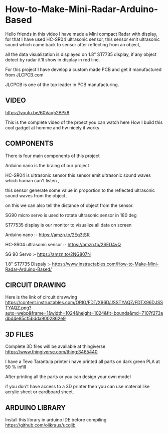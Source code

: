 # How-to-Make-Mini-Radar-Arduino-Based

Hello friends in this video I have made a Mini compact Radar with display, for that I have used HC-SR04 ultrasonic sensor, this sensor emit ultrasonic sound which came back to sensor after reflecting from an object,

all the data visualization is displayed on 1.8" ST7735 display, if any object detect by radar it'll show in display in red line.

For this project I have develop a custom made PCB and get it manufactured from JLCPCB.com

JLCPCB is one of the top leader in PCB manufacturing.

## VIDEO ##
https://youtu.be/60Vaq52BPk8

This is the complete  video of the proect you can watch here How I
build this cool gadget at homme and hw nicely it works

## COMPONENTS ##
There is four main components of this project

Arduino nano is the braing of our project

HC-SR04 is ultrasonic sensor this sensor emit ultrasonic sound waves which human can't listen , 

this sensor generate some value in proportion to the reflected ultrasonic sound waves from the object, 

on this we can also tell the distance of object from the sensor.

SG90 micro servo is used to rotate ultrasonic sensor in 180 deg

ST77535 display is our monitor to visualize all data on screen

Arduino nano :- https://amzn.to/2Eq3tSK

HC-SR04 ultrasonic sensor :- https://amzn.to/2SEU4vQ

SG 90 Servo :- https://amzn.to/2NG807N

1.8" ST7735 Dispaly :- https://www.instructables.com/How-to-Make-Mini-Radar-Arduino-Based/


## CIRCUIT DRAWING ##

Here is the link of circuit drawwing 
https://content.instructables.com/ORIG/FDT/X96D/JSSTYAQZ/FDTX96DJSSTYAQZ.png?auto=webp&frame=1&width=1024&height=1024&fit=bounds&md=7107f273adbd4e85cf5bdda9002862e9


## 3D FILES ## 


Complete 3D files will be available at thingiverse
https://www.thingiverse.com/thing:3465440

I have a Tevo Tarantula printer i have printed all parts on dark green PLA at 50 % infill

After printing all the parts or you can design your own model

if you don't have access to a 3D printer then you can use material like acrylic sheet or cardboard sheet.


## ARDUINO LIBRARY ##

Install this library in arduino IDE before compiling
https://github.com/olikraus/ucglib
